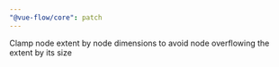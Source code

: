 ```yaml
---
"@vue-flow/core": patch
---
```


Clamp node extent by node dimensions to avoid node overflowing the extent by its size
